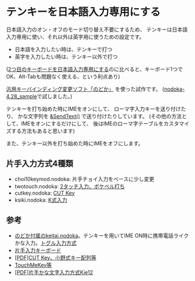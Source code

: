 # テンキーを日本語入力専用にする

日本語入力のオン・オフのモード切り替え不要にするため、
テンキーは日本語入力専用に使い、それ以外は英字用に使うための設定です。

* 日本語を入力したい時は、テンキーで打つ
* 英字を入力したい時は、テンキー以外で打つ

([2つ目のキーボードを日本語入力専用にする](https://github.com/deton/nodoka-multikbd4ja)のに比べると、キーボード1つでOK、Alt-Tabも問題なく使える、という利点あり)

[汎用キーバインディング変更ソフト「のどか」](http://www.appletkan.com/nodoka.htm)
を使った試作です。
([nodoka-4.28_sample](https://osdn.jp/projects/nodoka4/releases/63839)で試しました。)

テンキーを打ち始めた時にIMEをオンにして、
ローマ字入力キーを送り付けたり、
かな文字列を
[&SendText()](http://www.appletkan.com/nodoka-doc/CUSTOMIZE-ja.html#function_SendText)
で送り付けたりしています。
(その他の方法として、IMEをオンにするだけにして、
後はIMEのローマ字テーブルをカスタマイズする方法もあると思います)

また、テンキー以外を打ち始めた時にIMEをオフにします。

## 片手入力方式4種類
* choi10keymod.nodoka: 片手チョイ入力をベースに少し変更
* twotouch.nodoka: [2タッチ入力、ポケベル打ち](https://ja.wikipedia.org/wiki/2%E3%82%BF%E3%83%83%E3%83%81%E5%85%A5%E5%8A%9B)
* cutkey.nodoka: [CUT Key](http://www.cutkey.jp)
* ksiki.nodoka: [K式入力](http://www.d-tech.jp)

## 参考
* [のどか付属のkeitai.nodoka](http://www.appletkan.com/nodoka-doc/keitai.nodoka.txt)。テンキーを用いてIME ON時に携帯電話ライクかな入力。[トグル入力方式](https://ja.wikipedia.org/wiki/%E3%83%88%E3%82%B0%E3%83%AB%E5%85%A5%E5%8A%9B)
* [片手入力キーボード](http://www.jiten.com/dicmi/docs/k6/15094s.htm)
* [[PDF]CUT Key、小野式キー配列等](http://www.pitecan.com/UnixMagazine/PDF/if9902.pdf)
* [TouchMeKey等](http://www.pitecan.com/articles/HIS/InputSurvey/inputsurvey.html)
* [[PDF]片手かな文字入力方式Kie12](http://www.interaction-ipsj.org/archives/paper2005/pdf2005/interactive/B213.pdf)
